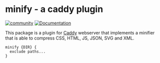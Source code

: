 # minify - a caddy plugin

[![community](https://img.shields.io/badge/community-forum-ff69b4.svg?style=flat-square)](https://forum.caddyserver.com)
[![Documentation](https://img.shields.io/badge/godoc-reference-blue.svg?style=flat-square)](http://godoc.org/github.com/hacdias/caddy-hugo)

This package is a plugin for [Caddy](https://caddyserver.com) webserver that implements a minifier that is able to compress CSS, HTML, JS, JSON, SVG and XML.

```
minify {DIR} {
  exclude paths...
}
```
